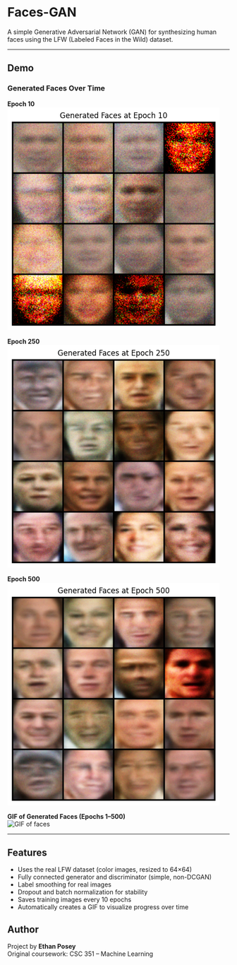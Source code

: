 # Faces-GAN

A simple Generative Adversarial Network (GAN) for synthesizing human faces using the LFW (Labeled Faces in the Wild) dataset.

---

## Demo

### Generated Faces Over Time

**Epoch 10**  
![Faces at Epoch 10](Faces/face10.png)

**Epoch 250**  
![Faces at Epoch 250](Faces/face250.png)

**Epoch 500**  
![Faces at Epoch 500](Faces/face500.png)

**GIF of Generated Faces (Epochs 1–500)**  
![GIF of faces](https://github.com/nov8r/Faces-GAN/blob/main/Faces/Faces.gif)

---

## Features

- Uses the real LFW dataset (color images, resized to 64×64)
- Fully connected generator and discriminator (simple, non-DCGAN)
- Label smoothing for real images
- Dropout and batch normalization for stability
- Saves training images every 10 epochs
- Automatically creates a GIF to visualize progress over time

## Author

Project by **Ethan Posey**  
Original coursework: CSC 351 – Machine Learning

